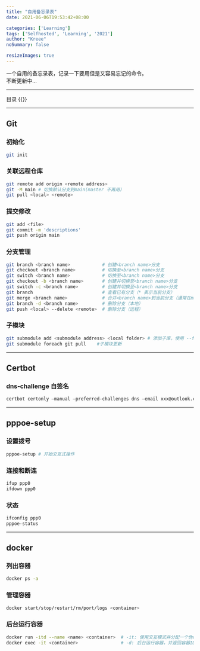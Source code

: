 ```yaml
---
title: "自用备忘录表"
date: 2021-06-06T19:53:42+08:00

categories: ['Learning']
tags: ['Selfhosted', 'Learning', '2021']
author: "Kreee"
noSummary: false

resizeImages: true
---
```

一个自用的备忘录表，记录一下要用但是又容易忘记的命令。   
不断更新中...

<!--more-->
-----
目录
{{<toc>}}

-----

## Git
### 初始化
```bash
git init
```
### 关联远程仓库
```bash
git remote add origin <remote address>
git -M main # 切换默认分支到main(master 不再用)
git pull <local> <remote>
```
### 提交修改
```bash
git add <file>
git commit -m 'descriptions'
git push origin main
```
### 分支管理
```bash
git branch <branch name>            # 创建<branch name>分支
git checkout <branch name>          # 切换至<branch name>分支
git switch <branch name>            # 切换至<branch name>分支
git checkout -b <branch name>       # 创建并切换至<branch name>分支
git switch -c <branch name>         # 创建并切换至<branch name>分支
git branch                          # 查看已有分支（* 表示当前分支）
git merge <branch name>             # 合并<branch name>到当前分支（通常在master分支下操作）
git branch -d <branch name>         # 删除分支（本地）
git push <local> --delete <remote>  # 删除分支（远程）
```
### 子模块
```bash
git submodule add <submodule address> <local folder> # 添加子库，使用 --force 强制使用本地已有文件
git submodule foreach git pull    #子模块更新
```

-----
## Certbot
### dns-challenge 自签名
```bash
certbot certonly –manual –preferred-challenges dns –email xxx@outlook.com –agree-tos -d *.ohmykreee.top
```

-----
## pppoe-setup
### 设置拨号
```bash
pppoe-setup # 开始交互式操作
```
### 连接和断连
```bash
ifup ppp0
ifdown ppp0
```
### 状态
```bash
ifconfig ppp0
pppoe-status
```

-----
## docker
### 列出容器
```bash
docker ps -a
```
### 管理容器
```bash
docker start/stop/restart/rm/port/logs <container>
```
### 后台运行容器
```bash
docker run -itd --name <name> <container>  # -it: 使用交互模式并分配一个伪终端
docker exec -it <container>                # -d: 后台运行容器，并返回容器ID
```